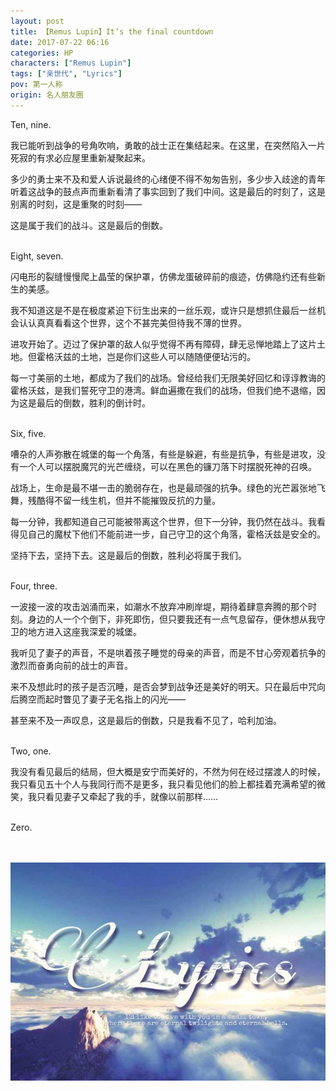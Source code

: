 ```yaml
---
layout: post
title: 【Remus Lupin】It’s the final countdown
date: 2017-07-22 06:16
categories: HP
characters: ["Remus Lupin"]
tags: ["亲世代", "Lyrics"]
pov: 第一人称
origin: 名人朋友圈
---
```


Ten, nine.

我已能听到战争的号角吹响，勇敢的战士正在集结起来。在这里，在突然陷入一片死寂的有求必应屋里重新凝聚起来。

多少的勇士来不及和爱人诉说最终的心绪便不得不匆匆告别，多少步入歧途的青年听着这战争的鼓点声而重新看清了事实回到了我们中间。这是最后的时刻了，这是别离的时刻，这是重聚的时刻——

这是属于我们的战斗。这是最后的倒数。
<br><br>

Eight, seven.

闪电形的裂缝慢慢爬上晶莹的保护罩，仿佛龙蛋破碎前的痕迹，仿佛隐约还有些新生的美感。

我不知道这是不是在极度紧迫下衍生出来的一丝乐观，或许只是想抓住最后一丝机会认认真真看看这个世界，这个不甚完美但待我不薄的世界。

进攻开始了。迈过了保护罩的敌人似乎觉得不再有障碍，肆无忌惮地踏上了这片土地。但霍格沃兹的土地，岂是你们这些人可以随随便便玷污的。

每一寸美丽的土地，都成为了我们的战场。曾经给我们无限美好回忆和谆谆教诲的霍格沃兹，是我们誓死守卫的港湾。鲜血遍撒在我们的战场，但我们绝不退缩，因为这是最后的倒数，胜利的倒计时。
<br><br>

Six, five.

嘈杂的人声弥散在城堡的每一个角落，有些是躲避，有些是抗争，有些是进攻，没有一个人可以摆脱魔咒的光芒缠绕，可以在黑色的镰刀落下时摆脱死神的召唤。

战场上，生命是最不堪一击的脆弱存在，也是最顽强的抗争。绿色的光芒嚣张地飞舞，残酷得不留一线生机，但并不能摧毁反抗的力量。

每一分钟，我都知道自己可能被带离这个世界，但下一分钟，我仍然在战斗。我看得见自己的魔杖下他们不能前进一步，自己守卫的这个角落，霍格沃兹是安全的。

坚持下去，坚持下去。这是最后的倒数，胜利必将属于我们。
<br><br>

Four, three.

一波接一波的攻击汹涌而来，如潮水不放弃冲刷岸堤，期待着肆意奔腾的那个时刻。身边的人一个个倒下，非死即伤，但只要我还有一点气息留存，便休想从我守卫的地方进入这座我深爱的城堡。

我听见了妻子的声音，不是哄着孩子睡觉的母亲的声音，而是不甘心旁观着抗争的激烈而奋勇向前的战士的声音。

来不及想此时的孩子是否沉睡，是否会梦到战争还是美好的明天。只在最后中咒向后腾空而起时瞥见了妻子无名指上的闪光——

甚至来不及一声叹息，这是最后的倒数，只是我看不见了，哈利加油。
<br><br>

Two, one.

我没有看见最后的结局，但大概是安宁而美好的，不然为何在经过摆渡人的时候，我只看见五十个人与我同行而不是更多，我只看见他们的脸上都挂着充满希望的微笑，我只看见妻子又牵起了我的手，就像以前那样……
<br><br>

Zero.

<br><br>
![](/assets/images/mrpyq/2017-07-22-Lyrics.jpg)